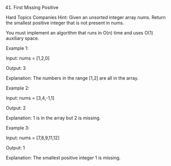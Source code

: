 41. First Missing Positive

Hard Topics Companies
Hint: Given an unsorted integer array nums. Return the smallest positive integer that is not present in nums.

You must implement an algorithm that runs in O(n) time and uses O(1) auxiliary space.

Example 1:

Input: nums = [1,2,0]

Output: 3

Explanation: The numbers in the range [1,2] are all in the array.

Example 2:

Input: nums = [3,4,-1,1]

Output: 2

Explanation: 1 is in the array but 2 is missing.

Example 3:

Input: nums = [7,8,9,11,12]

Output: 1

Explanation: The smallest positive integer 1 is missing.
